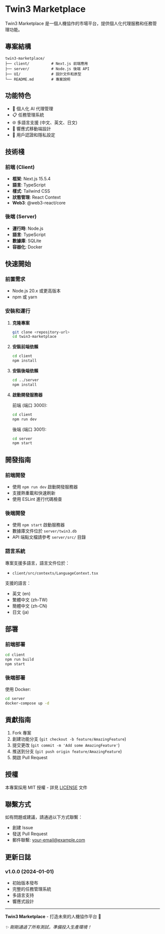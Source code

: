 # Twin3 Marketplace

Twin3 Marketplace 是一個人機協作的市場平台，提供個人化代理服務和任務管理功能。

## 專案結構

```
twin3-marketplace/
├── client/          # Next.js 前端應用
├── server/          # Node.js 後端 API
├── UI/              # 設計文件和原型
└── README.md        # 專案說明
```

## 功能特色

- 🤖 個人化 AI 代理管理
- 📋 任務管理系統
- 🌐 多語言支援 (中文、英文、日文)
- 📱 響應式移動端設計
- 🔐 用戶認證和隱私設定

## 技術棧

### 前端 (Client)
- **框架**: Next.js 15.5.4
- **語言**: TypeScript
- **樣式**: Tailwind CSS
- **狀態管理**: React Context
- **Web3**: @web3-react/core

### 後端 (Server)
- **運行時**: Node.js
- **語言**: TypeScript
- **數據庫**: SQLite
- **容器化**: Docker

## 快速開始

### 前置需求
- Node.js 20.x 或更高版本
- npm 或 yarn

### 安裝和運行

1. **克隆專案**
   ```bash
   git clone <repository-url>
   cd twin3-marketplace
   ```

2. **安裝前端依賴**
   ```bash
   cd client
   npm install
   ```

3. **安裝後端依賴**
   ```bash
   cd ../server
   npm install
   ```

4. **啟動開發服務器**
   
   前端 (端口 3000):
   ```bash
   cd client
   npm run dev
   ```
   
   後端 (端口 3001):
   ```bash
   cd server
   npm start
   ```

## 開發指南

### 前端開發
- 使用 `npm run dev` 啟動開發服務器
- 支援熱重載和快速刷新
- 使用 ESLint 進行代碼檢查

### 後端開發
- 使用 `npm start` 啟動服務器
- 數據庫文件位於 `server/twin3.db`
- API 端點文檔請參考 `server/src/` 目錄

### 語言系統
專案支援多語言，語言文件位於：
- `client/src/contexts/LanguageContext.tsx`

支援的語言：
- 英文 (en)
- 繁體中文 (zh-TW)
- 簡體中文 (zh-CN)
- 日文 (ja)

## 部署

### 前端部署
```bash
cd client
npm run build
npm start
```

### 後端部署
使用 Docker:
```bash
cd server
docker-compose up -d
```

## 貢獻指南

1. Fork 專案
2. 創建功能分支 (`git checkout -b feature/AmazingFeature`)
3. 提交更改 (`git commit -m 'Add some AmazingFeature'`)
4. 推送到分支 (`git push origin feature/AmazingFeature`)
5. 開啟 Pull Request

## 授權

本專案採用 MIT 授權 - 詳見 [LICENSE](LICENSE) 文件

## 聯繫方式

如有問題或建議，請通過以下方式聯繫：
- 創建 Issue
- 發送 Pull Request
- 郵件聯繫: your-email@example.com

## 更新日誌

### v1.0.0 (2024-01-01)
- 初始版本發布
- 完整的任務管理系統
- 多語言支持
- 響應式設計

---

**Twin3 Marketplace** - 打造未來的人機協作平台 🚀

*✨ 剛剛通過了所有測試，準備投入生產環境！*